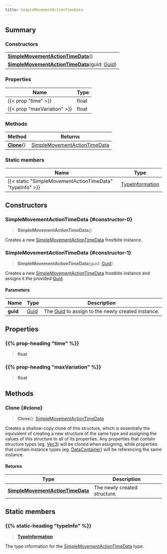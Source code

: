 ```yaml
---
title: SimpleMovementActionTimeData
---
```


## Summary

### Constructors

|  |
| --- |
| **[SimpleMovementActionTimeData](#constructor-0)**() |
| **[SimpleMovementActionTimeData](#constructor-1)**(guid: [Guid](/vext/ref/shared/type/guid)) |

### Properties

| Name | Type |
| ---- | ---- |
| {{< prop "time" >}} | float |
| {{< prop "maxVariation" >}} | float |

### Methods

| Method | Returns |
| ------ | ------- |
| **[Clone](#clone)**() | [SimpleMovementActionTimeData](/vext/ref/fb/simplemovementactiontimedata) |

### Static members

| Name | Type |
| ---- | ---- |
| {{< static "SimpleMovementActionTimeData" "typeInfo" >}} | [TypeInformation](/vext/ref/shared/type/typeinformation) |

## Constructors

### SimpleMovementActionTimeData {#constructor-0}

> **SimpleMovementActionTimeData**()

Creates a new [SimpleMovementActionTimeData](/vext/ref/fb/simplemovementactiontimedata) frostbite instance.

### SimpleMovementActionTimeData {#constructor-1}

> **SimpleMovementActionTimeData**(guid: [Guid](/vext/ref/shared/type/guid))

Creates a new [SimpleMovementActionTimeData](/vext/ref/fb/simplemovementactiontimedata) frostbite instance and assigns it the provided [Guid](/vext/ref/shared/type/guid).

#### Parameters

| Name | Type | Description |
| ---- | ---- | ----------- |
| **guid** | [Guid](/vext/ref/shared/type/guid) | The [Guid](/vext/ref/shared/type/guid) to assign to the newly created instance. |

## Properties

### {{% prop-heading "time" %}}

> **float**

### {{% prop-heading "maxVariation" %}}

> **float**

## Methods

### Clone {#clone}

> **Clone**(): [SimpleMovementActionTimeData](/vext/ref/fb/simplemovementactiontimedata)

Creates a shallow-copy clone of this structure, which is essentially the equivalent of creating a new structure of the same type and assigning the values of this structure to all of its properties. Any properties that contain structure types (eg. [Vec3](/vext/ref/shared/type/vec3)) will be cloned when assigning, while properties that contain instance types (eg. [DataContainer](/vext/ref/shared/type/datacontainer)) will be referencing the same instance.

#### Returns

| Type | Description |
| ---- | ----------- |
| **[SimpleMovementActionTimeData](/vext/ref/fb/simplemovementactiontimedata)** | The newly created structure. |

## Static members

### {{% static-heading "typeInfo" %}}

> **[TypeInformation](/vext/ref/shared/type/typeinformation)**

The type information for the [SimpleMovementActionTimeData](/vext/ref/fb/simplemovementactiontimedata) type.

